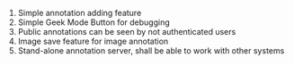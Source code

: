 1. Simple annotation adding feature
2. Simple Geek Mode Button for debugging
3. Public annotations can be seen by not authenticated users
4. Image save feature for image annotation
5. Stand-alone annotation server, shall be able to work with other systems
